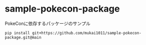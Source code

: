 # sample-pokecon-package

PokeConに依存するパッケージのサンプル

`pip install git+https://github.com/mukai1011/sample-pokecon-package.git@main`
